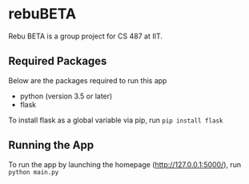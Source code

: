 # rebuBETA
Rebu BETA is a group project for CS 487 at IIT.
## Required Packages
Below are the packages required to run this app
* python (version 3.5 or later)
* flask

To install flask as a global variable via pip, run `pip install flask`

## Running the App
To run the app by launching the homepage (http://127.0.0.1:5000/), run `python main.py`